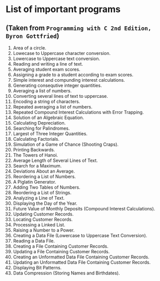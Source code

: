 # List of important programs 
## (Taken from `Programming with C 2nd Edition, Byron Gottfried`)

1. Area of a circle.
2. Lowecase to Uppercase character conversion.
3. Lowercase to Uppercase text conversion.
4. Reading and writing a line of text.
5. Averaging student exam scores.
6. Assigning a grade to a student according to exam scores.
7. Simple interest and compunding interest calculations.
8. Generating consequtive integer quantities.
9. Averaging a list of numbers.
10. Converting several lines of text to uppercase.
11. Encoding a string of characters.
12. Repeated averaging a list of numbers.
13. Repeated Compound Interest Calculations with Error Trapping.
14. Solution of an Algebraic Equation.
15. Calculating Depreciation.
16. Searching for Palindromes.
17. Largest of Three Integer Quantities.
18. Calculating Factorials.
19. Simulation of a Game of Chance (Shooting Craps).
20. Printing Backwards.
21. The Towers of Hanoi.
22. Average Length of Several Lines of Text.
23. Search for a Maximum.
24. Deviations About an Average.
25. Reordering a List of Numbers.
26. A Piglatin Generator.
27. Adding Two Tables of Numbers.
28. Reordering a List of Strings.
29. Analyzing a Line of Text.
30. Displaying the Day of the Year.
31. Future Value of Monthly Deposits (Compound Interest Calculations).
32. Updating Customer Records.
33. Locating Customer Records.
34. Processing a Linked List.
35. Raising a Number to a Power.
36. Creating a Data File (Lowercase to Uppercase Text Conversion).
37. Reading a Data File.
38. Creating a File Containing Customer Records.
39. Updating a File Containing Customer Records.
40. Creating an Unformatted Data File Containing Customer Records.
41. Updating an Unformatted Data File Containing Customer Records.
42. Displaying Bit Patterns.
43. Data Compression (Storing Names and Birthdates).
